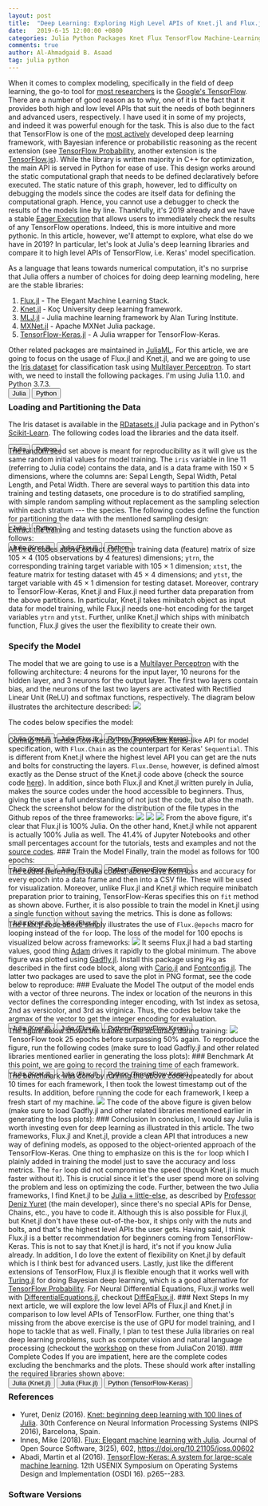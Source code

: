 ```yaml
---
layout: post
title:  "Deep Learning: Exploring High Level APIs of Knet.jl and Flux.jl in comparison to Tensorflow-Keras"
date:   2019-6-15 12:00:00 +0800
categories: Julia Python Packages Knet Flux TensorFlow Machine-Learning Deep-Learning
comments: true
author: Al-Ahmadgaid B. Asaad
tag: julia python
---
```

When it comes to complex modeling, specifically in the field of deep learning, the go-to tool for <a href="https://towardsdatascience.com/which-deep-learning-framework-is-growing-fastest-3f77f14aa318">most researchers</a> is the <a href="https://www.tensorflow.org/">Google's TensorFlow</a>. There are a number of good reason as to why, one of it is the fact that it provides both high and low level APIs that suit the needs of both beginners and advanced users, respectively. I have used it in some of my projects, and indeed it was powerful enough for the task. This is also due to the fact that TensorFlow is one of the <a href="https://github.com/tensorflow/tensorflow/graphs/contributors">most actively</a> developed deep learning framework, with Bayesian inference or probabilistic reasoning as the recent extension (see <a href="https://www.tensorflow.org/probability/">TensorFlow Probability</a>, another extension is the <a href="https://www.tensorflow.org/js">TensorFlow.js</a>). While the library is written majority in C++ for optimization, the main API is served in Python for ease of use. This design works around the static computational graph that needs to be defined declaratively before executed. The static nature of this graph, however, led to difficulty on debugging the models since the codes are itself data for defining the computational graph. Hence, you cannot use a debugger to check the results of the models line by line. Thankfully, it's 2019 already and we have a stable <a href="https://www.tensorflow.org/guide/eager">Eager Execution</a> that allows users to immediately check the results of any TensorFlow operations. Indeed, this is more intuitive and more pythonic. In this article, however, we'll attempt to explore, what else do we have in 2019? In particular, let's look at Julia's deep learning libraries and compare it to high level APIs of TensorFlow, i.e. Keras' model specification.

As a language that leans towards numerical computation, it's no surprise that Julia offers a number of choices for doing deep learning modeling, here are the stable libraries:
<ol>
  <li>
    <a href="https://github.com/FluxML/Flux.jl">Flux.jl</a> - The Elegant Machine Learning Stack.
  </li>
  <li>
    <a href="https://github.com/denizyuret/Knet.jl">Knet.jl</a> - Koç University deep learning framework.
  </li>
  <li>
    <a href="https://github.com/alan-turing-institute/MLJ.jl">MLJ.jl</a> - Julia machine learning framework by Alan Turing Institute.
  </li>
  <li>
    <a href="https://github.com/apache/incubator-mxnet/tree/master/julia#mxnet">MXNet.jl</a> - Apache MXNet Julia package.
  </li>
  <li>
    <a href="https://github.com/malmaud/TensorFlow-Keras.jl">TensorFlow-Keras.jl</a> - A Julia wrapper for TensorFlow-Keras.
  </li>
</ol>
Other related packages are maintained in <a href="https://github.com/JuliaML">JuliaML</a>. For this article, we are going to focus on the usage of
Flux.jl and Knet.jl, and we are going to use the <a href="https://en.wikipedia.org/wiki/Iris_flower_data_set">Iris dataset</a> for classification task using <a href="https://en.wikipedia.org/wiki/Multilayer_perceptron">Multilayer Perceptron</a>. To start with, we need to install the following packages. I'm using Julia 1.1.0. and Python 3.7.3.
<div class="tab" style="margin-bottom: -16px;">
  <button class="tablinks" onclick="openCity(event, 'julia-060319-1', 'tabcontent-1')">Julia</button>
  <button class="tablinks" onclick="openCity(event, 'python-060319-1', 'tabcontent-1')">Python</button>
</div>

<div id="julia-060319-1" class="tabcontent-1 first">
  <script src="https://gist.github.com/alstat/0f696956e8856bbd40c4364c8bd526b8.js"></script>
</div>

<div id="python-060319-1" class="tabcontent-1" style="display: none;">
  <script src="https://gist.github.com/alstat/980a3dd113dea6774a8ff9c9d4b65f2b.js"></script>
</div>

### Loading and Partitioning the Data
The Iris dataset is available in the <a href="https://github.com/JuliaStats/RDatasets.jl">RDatasets.jl</a> Julia package and in Python's <a href="https://scikit-learn.org/">Scikit-Learn</a>. The following codes load the libraries and the data itself.
<div class="tab" style="margin-bottom: -16px;">
  <button class="tablinks" onclick="openCity(event, 'julia-060319-2', 'tabcontent-2')">Julia</button>
  <button class="tablinks" onclick="openCity(event, 'python-060319-2', 'tabcontent-2')">Python</button>
</div>

<div id="julia-060319-2" class="tabcontent-2 first">
  <script src="https://gist.github.com/alstat/3d7e763b9869d63883df89fb5ff0bf47.js"></script>
</div>

<div id="python-060319-2" class="tabcontent-2" style="display: none;">
  <script src="https://gist.github.com/alstat/9e763b0ddbe0e010da6191322b79a394.js"></script>
</div>
The random seed set above is meant for reproducibility as it will give us the same random initial values for model training. The <code>iris</code> variable in line 11 (referring to Julia code) contains the data, and is a data frame with 150 × 5 dimensions, where the columns are: Sepal Length, Sepal Width, Petal Length, and Petal Width. There are several ways to partition this data into training and testing datasets, one procedure is to do stratified sampling, with simple random sampling without replacement as the sampling selection within each stratum --- the species. The following codes define the function for partitioning the data with the mentioned sampling design:
<div class="tab" style="margin-bottom: -16px;">
  <button class="tablinks" onclick="openCity(event, 'julia-060319-3', 'tabcontent-3')">Julia</button>
  <button class="tablinks" onclick="openCity(event, 'python-060319-3', 'tabcontent-3')">Python</button>
</div>

<div id="julia-060319-3" class="tabcontent-3 first">
  <script src="https://gist.github.com/alstat/f1441c844ef4a5f465b00f60aa11ec85.js"></script>
</div>

<div id="python-060319-3" class="tabcontent-3" style="display: none;">
  <script src="https://gist.github.com/alstat/ef9c6e6fdd78dd4931458e1c7a644644.js"></script>
</div>
Extract the training and testing datasets using the function above as follows:
<div class="tab" style="margin-bottom: -16px;">
  <button class="tablinks" onclick="openCity(event, 'julia-knet-060319-4', 'tabcontent-4')">Julia (Knet.jl)</button>
  <button class="tablinks" onclick="openCity(event, 'julia-flux-060319-4', 'tabcontent-4')">Julia (Flux.jl)</button>
  <button class="tablinks" onclick="openCity(event, 'python-060319-4', 'tabcontent-4')">Python</button>
</div>

<div id="julia-knet-060319-4" class="tabcontent-4 first">
  <script src="https://gist.github.com/alstat/b49d14f563a43b2e2d25b1b70860539c.js"></script>
</div>

<div id="julia-flux-060319-4" class="tabcontent-4 first" style="display: none;">
  <script src="https://gist.github.com/alstat/54a248104146c7e94340510b0a1c26eb.js"></script>
</div>

<div id="python-060319-4" class="tabcontent-4" style="display: none;">
  <script src="https://gist.github.com/alstat/9c5c3549794b0918172205235137ad25.js"></script>
</div>
All three codes above extract <code>xtrn</code>, the training data (feature) matrix of size 105 × 4 (105 observations by 4 features) dimensions; <code>ytrn</code>, the corresponding training target variable with 105 × 1 dimension; <code>xtst</code>, the feature matrix for testing dataset with 45 × 4 dimensions; and <code>ytst</code>, the target variable with 45 × 1 dimension for testing dataset. Moreover, contrary to TensorFlow-Keras, Knet.jl and Flux.jl need further data preparation from the above partitions. In particular, Knet.jl takes minibatch object as input data for model training, while Flux.jl needs one-hot encoding for the target variables <code>ytrn</code> and <code>ytst</code>. Further, unlike Knet.jl which ships with minibatch function, Flux.jl gives the user the flexibility to create their own.

### Specify the Model
The model that we are going to use is a <a href="https://en.wikipedia.org/wiki/Multilayer_perceptron">Multilayer Perceptron</a> with the following architecture: 4 neurons for the input layer, 10 neurons for the hidden layer, and 3 neurons for the output layer.  The first two layers contain bias, and the neurons of the last two layers are activated with Rectified Linear Unit (ReLU) and softmax functions, respectively.  The diagram below illustrates the architecture described:
<img src="http://drive.google.com/uc?export=view&id=1oYnD8KZ1NQqbJccw8NYugj0kqihQZBJX">
<!-- https://drive.google.com/file/d/1jqASeBjmbSImp5hEoEZxHMizKUkSLyC8/view?usp=sharing -->
The codes below specifies the model:
<div class="tab" style="margin-bottom: -16px;">
  <button class="tablinks" onclick="openCity(event, 'julia-knet-060319-5', 'tabcontent-5')">Julia (Knet.jl)</button>
  <button class="tablinks" onclick="openCity(event, 'julia-flux-060319-5', 'tabcontent-5')">Julia (Flux.jl)</button>
  <button class="tablinks" onclick="openCity(event, 'python-060319-5', 'tabcontent-5')">Python (TensorFlow-Keras)</button>
</div>

<div id="julia-knet-060319-5" class="tabcontent-5 first">
  <script src="https://gist.github.com/alstat/e5ebdd980786a552511ceafcc70905f5.js"></script>
</div>

<div id="julia-flux-060319-5" class="tabcontent-5 first" style="display: none;">
  <script src="https://gist.github.com/alstat/b84fe0bc6c5bfba22d903f1bc8b1f774.js"></script>
</div>

<div id="python-060319-5" class="tabcontent-5 first" style="display: none;">
  <script src="https://gist.github.com/alstat/b99baeaf255f8704e64a0ff9077e0283.js"></script>
</div>
Coming from TensorFlow-Keras, Flux.jl provides Keras-like API for model specification, with <code>Flux.Chain</code> as the counterpart for Keras' <code>Sequential</code>. This is different from Knet.jl where the highest level API you can get are the nuts and bolts for constructing the layers. <code>Flux.Dense</code>, however, is defined almost exactly as the Dense struct of the Knet.jl code above (check the source code <a href="https://github.com/FluxML/Flux.jl/blob/1902c0e7c568a1bdb0cda7dca4d69f3896c023c7/src/layers/basic.jl#L82-L100">here</a>). In addition, since both Flux.jl and Knet.jl written purely in Julia, makes the source codes under the hood accessible to beginners. Thus, giving the user a full understanding of not just the code, but also the math. Check the screenshot below for the distribution of the file types in the Github repos of the three frameworks:
<img src="http://drive.google.com/uc?export=view&id=1hmWiYy6C01q_X8HGl5xDSjQClJz5H7Ym">
<img src="http://drive.google.com/uc?export=view&id=17VAf7wOT9Ej47OZQu9B6o4kOCCs4G_tw">
<img src="http://drive.google.com/uc?export=view&id=1ZJn6gKATLLGgnQlQFrOItbWljs_EOzn9">
From the above figure, it's clear that Flux.jl is 100% Julia. On the other hand, Knet.jl while not apparent is actually 100% Julia as well. The 41.4% of Jupyter Notebooks and other small percentages account for the tutorials, tests and examples and not the <a href="https://github.com/denizyuret/Knet.jl/tree/master/src">source codes</a>.
<!-- There are several -->
<!-- <img src="http://drive.google.com/uc?export=view&id=1HKlC04oVF_3ggraWE7qnMNvW-Atxc89N"> -->
<!-- https://drive.google.com/file/d/1HKlC04oVF_3ggraWE7qnMNvW-Atxc89N/view?usp=sharing -->
### Train the Model
Finally, train the model as follows for 100 epochs:
<div class="tab" style="margin-bottom: -16px;">
  <button class="tablinks" onclick="openCity(event, 'julia-knet-060319-6', 'tabcontent-6')">Julia (Knet.jl)</button>
  <button class="tablinks" onclick="openCity(event, 'julia-flux-060319-6', 'tabcontent-6')">Julia (Flux.jl)</button>
  <button class="tablinks" onclick="openCity(event, 'python-060319-6', 'tabcontent-6')">Python (TensorFlow-Keras)</button>
</div>
<div id="julia-knet-060319-6" class="tabcontent-6 first">
  <script src="https://gist.github.com/alstat/e06a44c5d748f2e0d266f0882b623b2a.js"></script>
</div>

<div id="julia-flux-060319-6" class="tabcontent-6 first" style="display: none;">
  <script src="https://gist.github.com/alstat/c007ed68a89d4974419ad4ffcea2ff81.js"></script>
</div>

<div id="python-060319-6" class="tabcontent-6" style="display: none;">
  <script src="https://gist.github.com/alstat/82525c52d17b5a5b470c392598a99e58.js"></script>
</div>
The codes (referring to Julia codes) above save both loss and accuracy for every epoch into a data frame and then into a CSV file. These will be used for visualization. Moreover, unlike Flux.jl and Knet.jl which require minibatch preparation prior to training, TensorFlow-Keras specifies this on <code>fit</code> method as shown above. Further, it is also possible to train the model in Knet.jl using a single function without saving the metrics. This is done as follows:
<div class="tab" style="margin-bottom: -16px;">
  <button class="tablinks" onclick="openCity(event, 'julia-knet-060319-6-a', 'tabcontent-6-a')">Julia (Knet.jl)</button>
  <button class="tablinks" onclick="openCity(event, 'julia-flux-060319-6-a', 'tabcontent-6-a')">Julia (Flux.jl)</button>
</div>
<div id="julia-knet-060319-6-a" class="tabcontent-6-a first">
  <script src="https://gist.github.com/alstat/cc3882f36e47ef8c289392626131af9d.js"></script>
</div>

<div id="julia-flux-060319-6-a" class="tabcontent-6-a first" style="display: none;">
  <script src="https://gist.github.com/alstat/5002d261a67eccebd174ad0ea43969e4.js"></script>
</div>
The Flux.jl code above simply illustrates the use of <code>Flux.@epochs</code> macro for looping instead of the <code>for</code> loop. The loss of the model for 100 epochs is visualized below across frameworks:
<img src="http://drive.google.com/uc?export=view&id=11y4RGyrY1e62cNl9H6Kce6tdcVug8AHt">
It seems Flux.jl had a bad starting values, good thing <a href="https://arxiv.org/abs/1412.6980">Adam</a> drives it rapidly to the global minimum. The above figure was plotted using <a href="http://gadflyjl.org/stable/index.html">Gadfly.jl</a>. Install this package using <code>Pkg</code> as described in the first code block, along with <a href="https://github.com/JuliaGraphics/Cairo.jl">Cario.jl</a> and <a href="https://github.com/JuliaGraphics/Fontconfig.jl">Fontconfig.jl</a>. The latter two packages are used to save the plot in PNG format, see the code below to reproduce:
<script src="https://gist.github.com/alstat/f0d63cf8cd0b41125f9bc072e0fc451b.js"></script>
### Evaluate the Model
The output of the model ends with a vector of three neurons. The index or location of the neurons in this vector defines the corresponding integer encoding, with 1st index as setosa, 2nd as versicolor, and 3rd as virginica. Thus, the codes below take the argmax of the vector to get the integer encoding for evaluation.
<div class="tab" style="margin-bottom: -16px;">
  <button class="tablinks" onclick="openCity(event, 'julia-knet-060319-7', 'tabcontent-7')">Julia (Knet.jl)</button>
  <button class="tablinks" onclick="openCity(event, 'julia-flux-060319-7', 'tabcontent-7')">Julia (Flux.jl)</button>
  <button class="tablinks" onclick="openCity(event, 'python-060319-7', 'tabcontent-7')">Python (TensorFlow-Keras)</button>
</div>

<div id="julia-knet-060319-7" class="tabcontent-7 first">
  <script src="https://gist.github.com/alstat/668465ba90240dc071a71c8132f07268.js"></script>
</div>

<div id="julia-flux-060319-7" class="tabcontent-7 first" style="display: none;">
  <script src="https://gist.github.com/alstat/59a20104dcdce45045e28a5d60ffd86d.js"></script>
</div>

<div id="python-060319-7" class="tabcontent-7" style="display: none;">
  <script src="https://gist.github.com/alstat/59d17503d149abbe4ec338b4190affec.js"></script>
</div>
The figure below shows the traces of the accuracy during training:
<img src="http://drive.google.com/uc?export=view&id=1L2d8mfkC-9zl3KeLXdVpynXR_OuyyzC1">
TensorFlow took 25 epochs before surpassing 50% again. To reproduce the figure, run the following codes (make sure to load Gadfly.jl and other related libraries mentioned earlier in generating the loss plots):
<script src="https://gist.github.com/alstat/9539e00aef208062b1c6b900efa6c258.js"></script>
### Benchmark
At this point, we are going to record the training time of each framework.
<div class="tab" style="margin-bottom: -16px;">
  <button class="tablinks" onclick="openCity(event, 'julia-knet-060319-8', 'tabcontent-8')">Julia (Knet.jl)</button>
  <button class="tablinks" onclick="openCity(event, 'julia-flux-060319-8', 'tabcontent-8')">Julia (Flux.jl)</button>
  <button class="tablinks" onclick="openCity(event, 'python-060319-8', 'tabcontent-8')">Python (TensorFlow-Keras)</button>
</div>

<div id="julia-knet-060319-8" class="tabcontent-8 first">
  <script src="https://gist.github.com/alstat/0381d47e59cc9dd401fc9fb1342f2374.js"></script>
</div>

<div id="julia-flux-060319-8" class="tabcontent-8 first" style="display: none;">
  <script src="https://gist.github.com/alstat/d738aeeaa2cddb62ee41478748d4446b.js"></script>
</div>

<div id="python-060319-8" class="tabcontent-8" style="display: none;">
  <script src="https://gist.github.com/alstat/cf2bf0fac9fe9e55051f524d353aaf97.js"></script>  
</div>
The benchmark was done by running the above code repeatedly for about 10 times for each framework, I then took the lowest timestamp out of the results. In addition, before running the code for each framework, I keep a fresh start of my machine.
<img src="http://drive.google.com/uc?export=view&id=1yrBkRiZ-UM656u2HSftOgIIIGBAMnzVu">
The code of the above figure is given below (make sure to load Gadfly.jl and other related libraries mentioned earlier in generating the loss plots):
<script src="https://gist.github.com/alstat/c1bc13ab6e772a4104b51d164f4e172d.js"></script>
### Conclusion
In conclusion, I would say Julia is worth investing even for deep learning as illustrated in this article. The two frameworks, Flux.jl and Knet.jl, provide a clean API that introduces a new way of defining models, as opposed to the object-oriented approach of the TensorFlow-Keras. One thing to emphasize on this is the <code>for</code> loop which I plainly added in training the model just to save the accuracy and loss metrics. The <code>for</code> loop did not compromise the speed (though Knet.jl is much faster without it). This is crucial since it let's the user spend more on solving the problem and less on optimizing the code. Further, between the two Julia frameworks, I find Knet.jl to be <a href="https://www.youtube.com/watch?v=ijI0BLf-AH0">Julia + little-else</a>, as described by <a href="http://www.denizyuret.com/">Professor Deniz Yuret</a> (the main developer), since there's no special APIs for Dense, Chains, etc., you have to code it. Although this is also possible for Flux.jl, but Knet.jl don't have these out-of-the-box, it ships only with the nuts and bolts, and that's the highest level APIs the user gets. Having said, I think Flux.jl is a better recommendation for beginners coming from TensorFlow-Keras. This is not to say that Knet.jl is hard, it's not if you know Julia already. In addition, I do love the extent of flexibility on Knet.jl by default which is I think best for advanced users. Lastly, just like the different extensions of TensorFlow, Flux.jl is flexible enough that it works well with <a href="https://turing.ml/">Turing.jl</a> for doing Bayesian deep learning, which is a good alternative for <a href="https://www.tensorflow.org/probability/">TensorFlow Probability</a>. For Neural Differential Equations, Flux.jl works well with <a href="https://github.com/JuliaDiffEq/DifferentialEquations.jl">DifferentialEquations.jl</a>, checkout <a href="https://julialang.org/blog/2019/01/fluxdiffeq">DiffEqFlux.jl</a>.
### Next Steps
In my next article, we will explore the low level APIs of Flux.jl and Knet.jl in comparison to low level APIs of TensorFlow. Further, one thing that's missing from the above exercise is the use of GPU for model training, and I hope to tackle that as well. Finally, I plan to test these Julia libraries on real deep learning problems, such as computer vision and natural language processing (checkout the <a href="https://www.youtube.com/watch?v=21_wokgnNog">workshop</a> on these from JuliaCon 2018).
### Complete Codes
If you are impatient, here are the complete codes excluding the benchmarks and the plots. These should work after installing the required libraries shown above:
<div class="tab" style="margin-bottom: -16px;">
  <button class="tablinks" onclick="openCity(event, 'julia-knet-060319-n', 'tabcontent-n')">Julia (Knet.jl)</button>
  <button class="tablinks" onclick="openCity(event, 'julia-flux-060319-n', 'tabcontent-n')">Julia (Flux.jl)</button>
  <button class="tablinks" onclick="openCity(event, 'python-060319-n', 'tabcontent-n')">Python (TensorFlow-Keras)</button>
</div>

<div id="julia-knet-060319-n" class="tabcontent-n first">
  <script src="https://gist.github.com/alstat/e51343935f90c972aa6dcf18b60aefe2.js"></script>
</div>

<div id="julia-flux-060319-n" class="tabcontent-n first" style="display: none;">
  <script src="https://gist.github.com/alstat/004cc6d457bd22fce99148d14f37dc32.js"></script>
</div>

<div id="python-060319-n" class="tabcontent-n" style="display: none;">
  <script src="https://gist.github.com/alstat/1bdf9cc7019ca0e5684c991fae4715ec.js"></script>
</div>


### References
* Yuret, Deniz (2016). <a href="https://pdfs.semanticscholar.org/28ee/845420b8ba275cf1d695fbf383cc21922fbd.pdf">Knet: beginning deep learning with 100 lines of Julia</a>. 30th Conference on Neural Information Processing Systems (NIPS 2016), Barcelona, Spain.
* Innes, Mike (2018). <a href="http://joss.theoj.org/papers/10.21105/joss.00602">Flux: Elegant machine learning with Julia</a>. Journal of Open Source Software, 3(25), 602, https://doi.org/10.21105/joss.00602
* Abadi, Martin et al (2016). <a href="https://www.usenix.org/system/files/conference/osdi16/osdi16-abadi.pdf">TensorFlow-Keras: A system for large-scale machine learning</a>. 12th USENIX Symposium on Operating Systems Design and Implementation (OSDI 16). p265--283.

### Software Versions
<script src="https://gist.github.com/alstat/65dab0d062ea0fd229b4aa23c18fcd21.js"></script>

